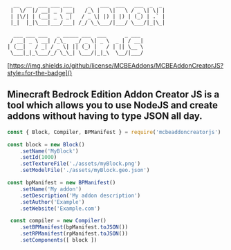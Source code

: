 ```
  __  __  ___ ___ ___     _   ___  ___   ___  _  _ 
 |  \/  |/ __| _ ) __|   /_\ |   \|   \ / _ \| \| |
 | |\/| | (__| _ \ _|   / _ \| |) | |) | (_) | .` |
 |_|  |_|\___|___/___| /_/ \_\___/|___/ \___/|_|\_|

  ___ ___ ___   _ _____ ___  ___      _ ___ 
 / __| _ \ __| /_\_   _/ _ \| _ \  _ | / __|
| (__|   / _| / _ \| || (_) |   / | || \__ \
 \___|_|_\___/_/ \_\_| \___/|_|_\  \__/|___/
```

[https://img.shields.io/github/license/MCBEAddons/MCBEAddonCreatorJS?style=for-the-badge]()

## Minecraft Bedrock Edition Addon Creator JS is a tool which allows you to use NodeJS and create addons without having to type JSON all day.

```js
const { Block, Compiler, BPManifest } = require('mcbeaddoncreatorjs')

const block = new Block()
	.setName('MyBlock')
	.setId(1000)
	.setTextureFile('./assets/myBlock.png')
	.setModelFile('./assets/myBlock.geo.json')

const bpManifest = new BPManifest()
	.setName('My addon')
	.setDescription('My addon description')
	.setAuthor('Example')
	.setWebsite('Example.com')

 const compiler = new Compiler()
	.setBPManifest(bpManifest.toJSON())
	.setRPManifest(rpManifest.toJSON())
	.setComponents([ block ])
```
